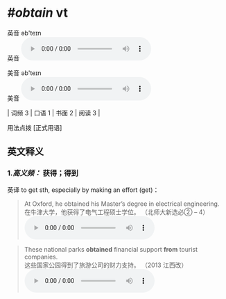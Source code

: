 # ***\#obtain*** vt
英音 əb'teɪn  
英音
<audio src="./media/obtain-B.aac" controls="controls"></audio>

美音 əb'teɪn  
美音
<audio src="./media/obtain.aac" controls="controls"></audio>



| 词频 3 | 口语 1 | 书面 2 | 阅读 3 |  

用法点拨  [正式用语]

英文释义
---
### 1.*高义频：* **获得；得到**  
英译 to get sth, especially by making an effort (get)：

 > At Oxford, he obtained his Master’s degree in electrical engineering.  
 > 在牛津大学，他获得了电气工程硕士学位。  （北师大新选必② – 4）  
<audio src="./media/obtain-1.aac" controls="controls"></audio>

 > These national parks **obtained** financial support **from** tourist companies.  
 > 这些国家公园得到了旅游公司的财力支持。  （2013 江西改）  
<audio src="./media/These national parks obtained_AAC.aac" controls="controls"></audio>


